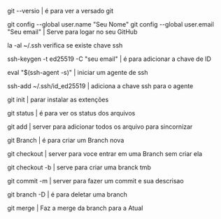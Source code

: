 git --versio | é para ver a versado git

git config --global user.name "Seu Nome"
git config --global user.email "Seu email"   | Serve para logar no seu GitHub

la -al ~/.ssh verifica se existe chave ssh

ssh-keygen -t ed25519 -C "seu email" | é para adicionar a chave de ID

eval "$(ssh-agent -s)" | iniciar um agente de ssh

ssh-add ~/.ssh/id_ed25519 | adiciona a chave ssh para o agente

git init | parar instalar as extenções

git status | é para ver os status dos arquivos

git add | server para adicionar todos os arquivo para sincornizar

git Branch | é para criar um Branch nova

git checkout | server para voce entrar em uma Branch sem criar ela

git checkout -b | serve para criar uma branck tmb

git commit -m | server para fazer um commit e sua descrisao

git branch -D | é para deletar uma branch

git merge | Faz a merge da branch para a Atual